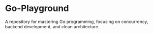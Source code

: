 # Go-Playground
A  repository for mastering Go programming, focusing on concurrency, backend development, and clean architecture.
